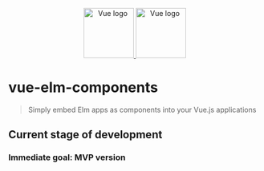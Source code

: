 <p align="center">
  <a href="https://vuejs.org" target="_blank" rel="noopener noreferrer">
    <img width="100" src="https://upload.wikimedia.org/wikipedia/commons/thumb/9/95/Vue.js_Logo_2.svg/1200px-Vue.js_Logo_2.svg.png" alt="Vue logo">
  </a>
  <a href="https://elm-lang.org" target="_blank" rel="noopener noreferrer">
    <img width="100" src="https://upload.wikimedia.org/wikipedia/commons/thumb/f/f3/Elm_logo.svg/1024px-Elm_logo.svg.png" alt="Vue logo">
  </a>
</p>

# vue-elm-components

> Simply embed Elm apps as components into your Vue.js applications

## Current stage of development <prototype>

### Immediate goal: MVP version
